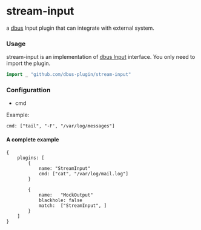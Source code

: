 # stream-input
a [dbus](https://github.com/funkygao/dbus) Input plugin that can integrate with external system.

### Usage

stream-input is an implementation of [dbus Input](https://github.com/funkygao/dbus/blob/master/engine/input.go#L17) interface. You only need to import the plugin.

```go
import _ "github.com/dbus-plugin/stream-input"
```

### Configurattion

- cmd

Example:

```
cmd: ["tail", "-F', "/var/log/messages"]
```

#### A complete example

```
{
    plugins: [
        {
            name: "StreamInput"
            cmd: ["cat", "/var/log/mail.log"]
        }

        {
            name:   "MockOutput"
            blackhole: false
            match:  ["StreamInput", ]
        }
    ]
}
```
